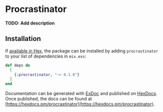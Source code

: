 # Procrastinator

**TODO: Add description**

## Installation

If [available in Hex](https://hex.pm/docs/publish), the package can be installed
by adding `procrastinator` to your list of dependencies in `mix.exs`:

```elixir
def deps do
  [
    {:procrastinator, "~> 0.1.0"}
  ]
end
```

Documentation can be generated with [ExDoc](https://github.com/elixir-lang/ex_doc)
and published on [HexDocs](https://hexdocs.pm). Once published, the docs can
be found at [https://hexdocs.pm/procrastinator](https://hexdocs.pm/procrastinator).


